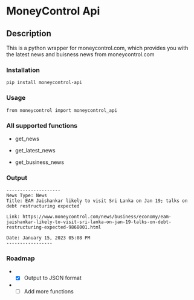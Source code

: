 
# MoneyControl Api

## Description

This is a python wrapper for moneycontrol.com, which provides you with the latest news and buisness news from moneycontrol.com

### Installation

`pip install moneycontrol-api`

### Usage

`from moneycontrol import moneycontrol_api`

### All supported functions

* get_news

* get_latest_news

* get_business_news

### Output

``` text
--------------------
News Type: News
Title: EAM Jaishankar likely to visit Sri Lanka on Jan 19; talks on debt restructuring expected`

Link: https://www.moneycontrol.com/news/business/economy/eam-jaishankar-likely-to-visit-sri-lanka-on-jan-19-talks-on-debt-restructuring-expected-9868001.html 

Date: January 15, 2023 05:08 PM
-----------------
```

### **Roadmap**

* - [x] Output to JSON format
* - [ ] Add more functions

